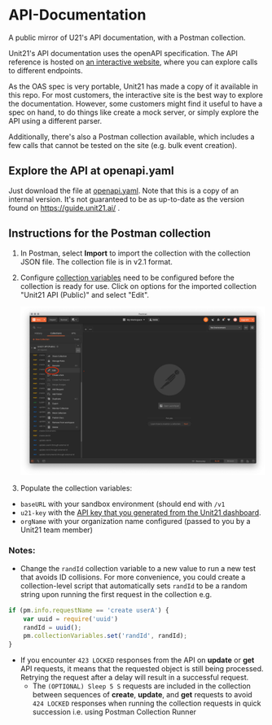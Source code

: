 # API-Documentation

A public mirror of U21's API documentation, with a Postman collection.

Unit21's API documentation uses the openAPI specification.
The API reference is hosted on [an interactive website](https://guide.unit21.ai/reference),
where you can explore calls to different endpoints. 

As the OAS spec is very portable, Unit21 has made a copy of it available in this repo.
For most customers, the interactive site is the best way to explore the documentation.
However, some customers might find it useful to have a spec on hand, to do things like create a mock server, or simply explore the API using a different parser.

Additionally, there's also a Postman collection available, which includes a few calls that cannot be tested on the site (e.g. bulk event creation).

## Explore the API at openapi.yaml

Just download the file at [openapi.yaml](openapi.yaml).
Note that this is a copy of an internal version.
It's not guaranteed to be as up-to-date as the version found on https://guide.unit21.ai/ .

## Instructions for the Postman collection

1. In Postman, select **Import** to import the collection with the collection JSON file. The collection file is in v2.1 format.

2. Configure [collection variables](https://learning.postman.com/docs/postman/variables-and-environments/variables/#defining-variables-in-scripts) need to be configured before the collection is ready for use. Click on options for the imported collection "Unit21 API (Public)" and select "Edit".

    ![In the sidebar, click on edit](edit-variables.png)

3. Populate the collection variables:
  * `baseURL` with your sandbox environment (should end with `/v1`
  * `u21-key` with the [API key that you generated from the Unit21 dashboard](https://guide.unit21.ai/reference#authentication).
  * `orgName` with your organization name configured (passed to you by a Unit21 team member)

### Notes:

- Change the `randId` collection variable to a new value to run a new test that avoids ID collisions. For more convenience, you could create a collection-level script that automatically sets `randId` to be a random string upon running the first request in the collection e.g.

```jsx
if (pm.info.requestName == 'create userA') {
    var uuid = require('uuid')
    randId = uuid();
    pm.collectionVariables.set('randId', randId);
}
```

- If you encounter `423 LOCKED` responses from the API on **update** or **get** API requests, it means that the requested object is still being processed. Retrying the request after a delay will result in a successful request.
    - The `(OPTIONAL) Sleep 5 S` requests are included in the collection between sequences of **create**, **update**, and **get** requests to avoid `424 LOCKED` responses when running the collection requests in quick succession i.e. using Postman Collection Runner
